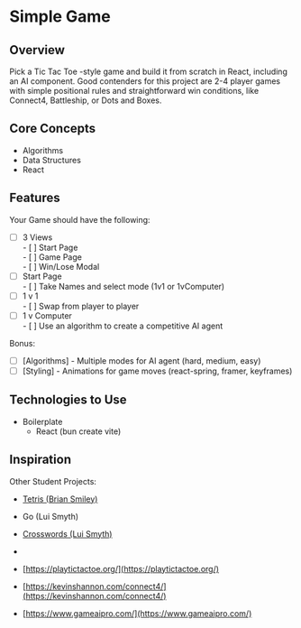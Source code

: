 # **Simple Game**

## Overview

Pick a Tic Tac Toe \-style game and build it from scratch in React, including an AI component. Good contenders for this project are 2-4 player games with simple positional rules and straightforward win conditions, like Connect4, Battleship, or Dots and Boxes.

## Core Concepts

- Algorithms  
- Data Structures  
- React

## Features

Your Game should have the following:

- [ ] 3 Views  
      - [ ] Start Page  
      - [ ] Game Page  
      - [ ] Win/Lose Modal  
- [ ] Start Page  
      - [ ] Take Names and select mode (1v1 or 1vComputer)  
- [ ] 1 v 1  
      - [ ] Swap from player to player  
- [ ] 1 v Computer  
      - [ ] Use an algorithm to create a competitive AI agent

Bonus:

- [ ] \[Algorithms\] \- Multiple modes for AI agent (hard, medium, easy)  
- [ ] \[Styling\] \- Animations for game moves (react-spring, framer, keyframes)

## Technologies to Use

- Boilerplate  
  - React (bun create vite)

## Inspiration

Other Student Projects:

- [Tetris (Brian Smiley)](https://bs-tetris.netlify.app/)  
- Go (Lui Smyth)  
- [Crosswords (Lui Smyth)](https://croxxword.com/)  
-

- [https://playtictactoe.org/](https://playtictactoe.org/)  
- [https://kevinshannon.com/connect4/](https://kevinshannon.com/connect4/)  
- [https://www.gameaipro.com/](https://www.gameaipro.com/)
